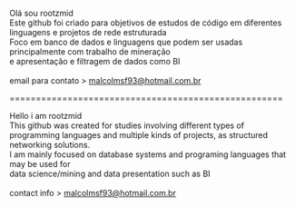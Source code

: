 Olá sou rootzmid <br>
Este github foi criado para objetivos de estudos de código em diferentes linguagens e projetos de rede estruturada <br>
Foco em banco de dados e linguagens que podem ser usadas principalmente com trabalho de mineração <br> 
e apresentação e filtragem de dados como BI <br> <br>
email para contato > malcolmsf93@hotmail.com.br

====================================================

Hello i am rootzmid <br>
This github was created for studies involving different types of programming languages and multiple kinds of projects, as structured networking solutions. <br>
I am mainly focused on database systems and programing languages that may be used for <br>
data science/mining and data presentation such as BI<br> <br>
contact info > malcolmsf93@hotmail.com.br

<!---
rootzmid/rootzmid is a ✨ special ✨ repository because its `README.md` (this file) appears on your GitHub profile.
You can click the Preview link to take a look at your changes.
--->
